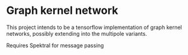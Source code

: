 # Graph kernel network
This project intends to be a tensorflow implementation of graph kernel networks,
possibly extending into the multipole variants.

Requires Spektral for message passing
